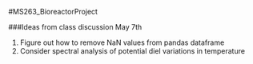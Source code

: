 #MS263_BioreactorProject

###Ideas from class discussion May 7th
1. Figure out how to remove NaN values from pandas dataframe
2. Consider spectral analysis of potential diel variations in temperature
